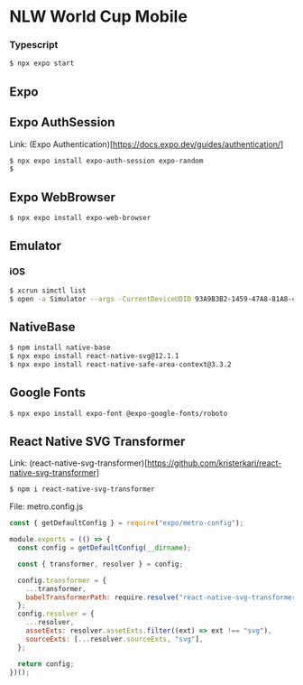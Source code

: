 # NLW World Cup Mobile

### Typescript
```bash
$ npx expo start
```

## Expo

## Expo AuthSession
Link: (Expo Authentication)[https://docs.expo.dev/guides/authentication/]
```bash
$ npx expo install expo-auth-session expo-random
$
```

## Expo WebBrowser
```bash
$ npx expo install expo-web-browser
```

## Emulator

### iOS
```bash
$ xcrun simctl list
$ open -a Simulator --args -CurrentDeviceUDID 93A9B3B2-1459-47A8-81A8-4783A861BF28
```

## NativeBase
```bash
$ npm install native-base
$ npx expo install react-native-svg@12.1.1
$ npx expo install react-native-safe-area-context@3.3.2
```

## Google Fonts
```bash
$ npx expo install expo-font @expo-google-fonts/roboto
```

## React Native SVG Transformer
Link: (react-native-svg-transformer)[https://github.com/kristerkari/react-native-svg-transformer]
```bash
$ npm i react-native-svg-transformer
```
File: metro.config.js
```js
const { getDefaultConfig } = require("expo/metro-config");

module.exports = (() => {
  const config = getDefaultConfig(__dirname);

  const { transformer, resolver } = config;

  config.transformer = {
    ...transformer,
    babelTransformerPath: require.resolve("react-native-svg-transformer"),
  };
  config.resolver = {
    ...resolver,
    assetExts: resolver.assetExts.filter((ext) => ext !== "svg"),
    sourceExts: [...resolver.sourceExts, "svg"],
  };

  return config;
})();
```